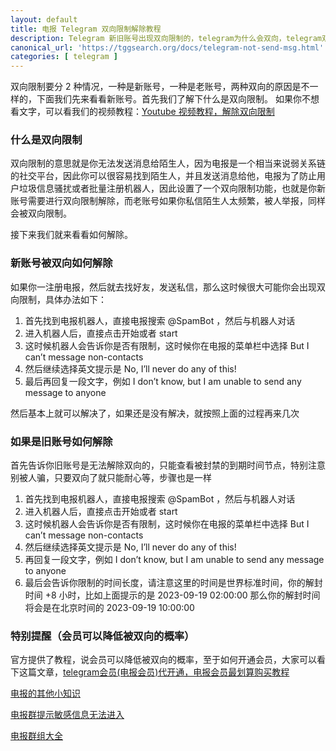 ```yaml
---
layout: default
title: 电报 Telegram 双向限制解除教程
description: Telegram 新旧账号出现双向限制的，telegram为什么会双向，telegram双向了怎么解除教程，发送消息会提示一个红色感叹号，也就是无法发送消息给陌生人，其次如果你私信太频繁，被人举报，那么你也将会被双向限制，那么具体怎么解决呢，我们来看下教程。
canonical_url: 'https://tggsearch.org/docs/telegram-not-send-msg.html'
categories: [ telegram ]
---
```

双向限制要分 2 种情况，一种是新账号，一种是老账号，两种双向的原因是不一样的，下面我们先来看看新账号。首先我们了解下什么是双向限制。
如果你不想看文字，可以看我们的视频教程：[Youtube 视频教程，解除双向限制](./302.html?target=https://youtu.be/ybmb0td-i38)

### 什么是双向限制
双向限制的意思就是你无法发送消息给陌生人，因为电报是一个相当来说弱关系链的社交平台，因此你可以很容易找到陌生人，并且发送消息给他，电报为了防止用户垃圾信息骚扰或者批量注册机器人，因此设置了一个双向限制功能，也就是你新账号需要进行双向限制解除，而老账号如果你私信陌生人太频繁，被人举报，同样会被双向限制。

接下来我们就来看看如何解除。

### 新账号被双向如何解除
如果你一注册电报，然后就去找好友，发送私信，那么这时候很大可能你会出现双向限制，具体办法如下：

1. 首先找到电报机器人，直接电报搜索 @SpamBot ，然后与机器人对话
2. 进入机器人后，直接点击开始或者 start
3. 这时候机器人会告诉你是否有限制，这时候你在电报的菜单栏中选择 But I can’t message non-contacts
4. 然后继续选择英文提示是 No, I’ll never do any of this!
5. 最后再回复一段文字，例如 I don’t know, but I am unable to send any message to anyone

然后基本上就可以解决了，如果还是没有解决，就按照上面的过程再来几次

### 如果是旧账号如何解除
首先告诉你旧账号是无法解除双向的，只能查看被封禁的到期时间节点，特别注意别被人骗，只要双向了就只能耐心等，步骤也是一样

1. 首先找到电报机器人，直接电报搜索 @SpamBot ，然后与机器人对话
2. 进入机器人后，直接点击开始或者 start
3. 这时候机器人会告诉你是否有限制，这时候你在电报的菜单栏中选择 But I can’t message non-contacts
4. 然后继续选择英文提示是 No, I’ll never do any of this!
5. 再回复一段文字，例如 I don’t know, but I am unable to send any message to anyone
6. 最后会告诉你限制的时间长度，请注意这里的时间是世界标准时间，你的解封时间 +8 小时，比如上面提示的是 2023-09-19 02:00:00 那么你的解封时间将会是在北京时间的 2023-09-19 10:00:00

### 特别提醒（会员可以降低被双向的概率）
官方提供了教程，说会员可以降低被双向的概率，至于如何开通会员，大家可以看下这篇文章，[telegram会员(电报会员)代开通，电报会员最划算购买教程](./telegram-premium.html)

[电报的其他小知识](/telegram.html)

[电报群提示敏感信息无法进入](./telegram-group-spc.html)

[电报群组大全](./telegram-group-index.html)